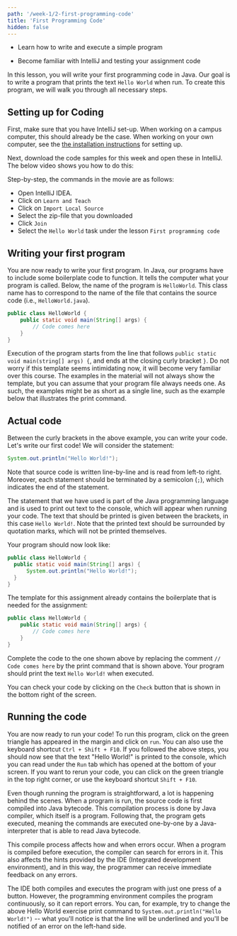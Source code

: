 ```yaml
---
path: '/week-1/2-first-programming-code'
title: 'First Programming Code'
hidden: false
---
```


<text-box variant='learningObjectives' name='Learning Objectives'>

- Learn how to write and execute a simple program

- Become familiar with IntelliJ and testing your assignment code

</text-box>

In this lesson, you will write your first programming code in Java.
Our goal is to write a program that prints the text `Hello World` when run.
To create this program, we will walk you through all necessary steps.

## Setting up for Coding
First, make sure that you have IntelliJ set-up.
When working on a campus computer, this should already be the case.
When working on your own computer, see the [the installation instructions](/installation) for setting up.

Next, download the code samples for this week and open these in IntelliJ. The below video shows you how to do this:


Step-by-step, the commands in the movie are as follows:
- Open IntelliJ IDEA.
- Click on `Learn and Teach`
- Click on `Import Local Source`
- Select the zip-file that you downloaded
- Click `Join`
- Select the `Hello World` task under the lesson `First programming code`

## Writing your first program
You are now ready to write your first program. In Java, our programs have to include some boilerplate code to function. It tells the computer what your program is called. Below, the name of the program is `HelloWorld`. This class name has to correspond to the name of the file that contains the source code (i.e., `HelloWorld.java`).

```java
public class HelloWorld {
    public static void main(String[] args) {
        // Code comes here
    }
}
```
Execution of the program starts from the line that follows `public static void main(string[] args) {`, and ends at the closing curly bracket `}`. Do not worry if this template seems intimidating now, it will become very familiar over this course.
The examples in the material will not always show the template, but you can assume that your program file always needs one. As such, the examples might be as short as a single line, such as the example below that illustrates the print command.

## Actual code
Between the curly brackets in the above example, you can write your code. Let's write our first code! We will consider the statement:
``` Java
System.out.println("Hello World!");
```
Note that source code is written line-by-line and is read from left-to right. Moreover, each statement should be terminated by a semicolon (`;`), which indicates the end of the statement.

The statement that we have used is part of the Java programming language and is used to print out text to the console, which will appear when running your code. The text that should be printed is given between the brackets, in this case `Hello World!`. Note that the printed text should be surrounded by quotation marks, which will not be printed themselves.

Your program should now look like:
``` Java
public class HelloWorld {
  public static void main(String[] args) {
      System.out.println("Hello World!");  
  }
}  
```

<programming-exercise name="Hello World">

The template for this assignment already contains the boilerplate that is needed for the assignment:
```java
public class HelloWorld {
    public static void main(String[] args) {
        // Code comes here
    }
}
```

Complete the code to the one shown above by replacing the comment `// Code comes here` by the print command that is shown above. Your program should print the text `Hello World!` when executed.

You can check your code by clicking on the `Check` button that is shown in the bottom right of the screen.

</programming-exercise>

## Running the code
You are now ready to run your code! To run this program, click on the green triangle has appeared in the margin and click on `run`. You can also use the keyboard shortcut `Ctrl + Shift + F10`. If you followed the above steps, you should now see that the text "Hello World!" is printed to the console, which you can read under the `Run` tab which has opened at the bottom of your screen. If you want to rerun your code, you can click on the green triangle in the top right corner, or use the keyboard shortcut `Shift + F10`.

<text-box variant="hint" name="Running code">

Even though running the program is straightforward, a lot is happening behind the scenes. When a program is run, the source code is first compiled into Java bytecode. This compilation process is done by Java compiler, which itself is a program. Following that, the program gets executed, meaning the commands are executed one-by-one by a Java-interpreter that is able to read Java bytecode.

This compile process affects how and when errors occur. When a program is compiled before execution, the compiler can search for errors in it. This also affects the hints provided by the IDE (Integrated development environment), and in this way, the programmer can receive immediate feedback on any errors.

The IDE both compiles and executes the program with just one press of a button. However, the programming environment compiles the program continuously, so it can report errors. You can, for example, try to change the above Hello World exercise print command to `System.out.println("Hello World!")` -- what you'll notice is that the line will be underlined and you'll be notified of an error on the left-hand side.

</text-box>
